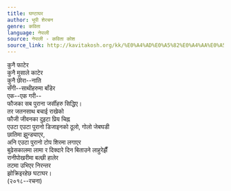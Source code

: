 ```yaml
---
title: घण्टाघर
author: भूपी शेरचन
genre: कविता
language: नेपाली
source: नेपाली - कविता कोश
source_link: http://kavitakosh.org/kk/%E0%A4%AD%E0%A5%82%E0%A4%AA%E0%A5%80_%E0%A4%B6%E0%A5%87%E0%A4%B0%E0%A4%9A%E0%A4%A8
---
```


कुनै फाटेर  
कुनै मुसाले काटेर  
कुनै छोेरा--नाति  
सँगी--साथीहरुमा बाँडेर  
एक--एक गरी--  
फौजका सब पुराना जर्सीहरु सिद्धिए।  
तर जतनसाथ बचाई राखेको  
फौजी जीवनका दुइटा प्रिय चिह्न  
एउटा एउटा पुरानो डिजाइनको ठूलो, गोलो जेबघडी  
छातिमा झुन्ड्याएर,  
अनि एउटा पुरानो टोप शिरमा लगाएर  
बुढेसकालमा लामा र दिक्दारे दिन बिताउने लाहुरेझैँ  
रानीपोखरीमा बल्छी हालेर  
तटमा उभिएर निरन्तर  
झोक्रिइरहेछ घटाघर।  
(२०१८--रचना)
